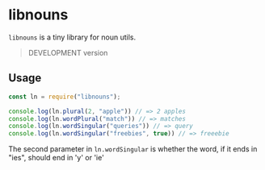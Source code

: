 # libnouns

`libnouns` is a tiny library for noun utils.

> DEVELOPMENT version

## Usage

```js
const ln = require("libnouns");

console.log(ln.plural(2, "apple")) // => 2 apples
console.log(ln.wordPlural("match")) // => matches
console.log(ln.wordSingular("queries")) // => query
console.log(ln.wordSingular("freebies", true)) // => freeebie
```

The second parameter in `ln.wordSingular` is whether the word, if it ends in "ies", should end in 'y' or 'ie'
